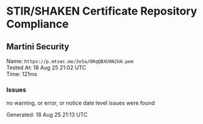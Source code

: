 # STIR/SHAKEN Certificate Repository Compliance

## Martini Security

Name: `https://p.mtsec.me/2e5a/ORqQBXU9N2kH.pem`\
Tested At: 18 Aug 25 21:02 UTC\
Time: 121ms

### Issues

no warning, or error, or notice date level issues were found

Generated: 18 Aug 25 21:13 UTC
